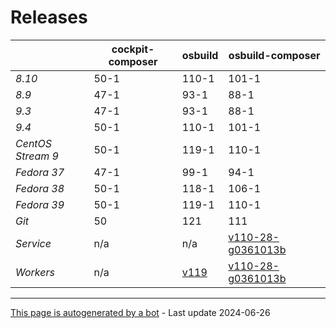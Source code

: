 # Releases
|       | cockpit-composer    | osbuild    | osbuild-composer    |
|-------|---------------------|------------|---------------------|
*8.10* | 50-1 | 110-1 | 101-1
*8.9* | 47-1 | 93-1 | 88-1
*9.3* | 47-1 | 93-1 | 88-1
*9.4* | 50-1 | 110-1 | 101-1
*CentOS Stream 9* | 50-1 | 119-1 | 110-1
*Fedora 37* | 47-1 | 99-1 | 94-1
*Fedora 38* | 50-1 | 118-1 | 106-1
*Fedora 39* | 50-1 | 119-1 | 110-1
*Git* | 50 | 121 | 111
*Service* | n/a | n/a | [v110-28-g0361013b](https://github.com/osbuild/osbuild-composer/compare/v110-28-g0361013b...main)
*Workers* | n/a | [v119](https://github.com/osbuild/osbuild/compare/v119...main) | [v110-28-g0361013b](https://github.com/osbuild/osbuild-composer/compare/v110-28-g0361013b...main)

---

[This page is autogenerated by a bot](https://gitlab.cee.redhat.com/osbuild/guides-bot/-/blob/main/release_overview.py) - Last update 2024-06-26